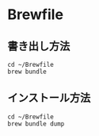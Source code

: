 # Brewfile

## 書き出し方法

```
cd ~/Brewfile
brew bundle
```

## インストール方法

```
cd ~/Brewfile
brew bundle dump
```
